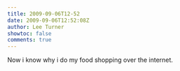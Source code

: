 ```yaml
---
title: 2009-09-06T12-52
date: 2009-09-06T12:52:08Z
author: Lee Turner
showtoc: false
comments: true
---
```


Now i know why i do my food shopping over the internet.

